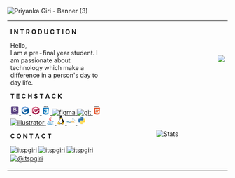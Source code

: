 ![Priyanka Giri - Banner (3)](https://user-images.githubusercontent.com/80326865/139132025-fb44e29f-de9e-4370-951d-21b7da62bca9.png)
<table border="0" align="center">
    <tr>
        <td align="center" width="324" rowspan="3" border="0">
            <p align="left"><b>I N T R O D U C T I O N</b></p>
                <p align="left">Hello,<br>I am a pre-final year student. I am passionate about technology which make a difference in
                    a person's day to day life. </p>
                <p align="left"><b>T E C H S T A C K</b></p>
                <p align="left"> <a href="https://getbootstrap.com" target="_blank"> <img
                            src="https://raw.githubusercontent.com/devicons/devicon/master/icons/bootstrap/bootstrap-plain-wordmark.svg"
                            alt="bootstrap" width="20" height="20" /> </a> <a href="https://www.cprogramming.com/"
                        target="_blank"> <img
                            src="https://raw.githubusercontent.com/devicons/devicon/master/icons/c/c-original.svg"
                            alt="c" width="20" height="20" /> </a> <a href="https://www.w3schools.com/cpp/"
                        target="_blank"> <img
                            src="https://raw.githubusercontent.com/devicons/devicon/master/icons/cplusplus/cplusplus-original.svg"
                            alt="cplusplus" width="20" height="20" /> </a> <a href="https://www.w3schools.com/css/"
                        target="_blank"> <img
                            src="https://raw.githubusercontent.com/devicons/devicon/master/icons/css3/css3-original-wordmark.svg"
                            alt="css3" width="20" height="20" /> </a> <a href="https://www.figma.com/" target="_blank">
                        <img src="https://www.vectorlogo.zone/logos/figma/figma-icon.svg" alt="figma" width="20"
                            height="20" /> </a> <a href="https://git-scm.com/" target="_blank"> <img
                            src="https://www.vectorlogo.zone/logos/git-scm/git-scm-icon.svg" alt="git" width="20"
                            height="20" /> </a> <a href="https://www.w3.org/html/" target="_blank"> <img
                            src="https://raw.githubusercontent.com/devicons/devicon/master/icons/html5/html5-original-wordmark.svg"
                            alt="html5" width="20" height="20" /> </a> <a
                        href="https://www.adobe.com/in/products/illustrator.html" target="_blank"> <img
                            src="https://www.vectorlogo.zone/logos/adobe_illustrator/adobe_illustrator-icon.svg"
                            alt="illustrator" width="20" height="20" /> </a> <a href="https://www.java.com"
                        target="_blank"> <img
                            src="https://raw.githubusercontent.com/devicons/devicon/master/icons/java/java-original.svg"
                            alt="java" width="20" height="20" /> </a> <a href="https://www.linux.org/" target="_blank">
                        <img src="https://raw.githubusercontent.com/devicons/devicon/master/icons/linux/linux-original.svg"
                            alt="linux" width="20" height="20" /> </a> <a href="https://www.mysql.com/" target="_blank">
                        <img src="https://raw.githubusercontent.com/devicons/devicon/master/icons/mysql/mysql-original-wordmark.svg"
                            alt="mysql" width="20" height="20" /> </a> <a href="https://www.python.org" target="_blank">
                        <img src="https://raw.githubusercontent.com/devicons/devicon/master/icons/python/python-original.svg"
                            alt="python" width="20" height="20" /> </a>
                <p align="left"><b>C O N T A C T</b></p>
                <p align="left">
<a href="https://twitter.com/itspgiri" target="blank"><img align="center" src="https://raw.githubusercontent.com/rahuldkjain/github-profile-readme-generator/master/src/images/icons/Social/twitter.svg" alt="itspgiri" height="20" width="20" /></a>
<a href="https://linkedin.com/in/itspgiri" target="blank"><img align="center" src="https://raw.githubusercontent.com/rahuldkjain/github-profile-readme-generator/master/src/images/icons/Social/linked-in-alt.svg" alt="itspgiri" height="20" width="20" /></a>
<a href="https://instagram.com/itspgiri" target="blank"><img align="center" src="https://raw.githubusercontent.com/rahuldkjain/github-profile-readme-generator/master/src/images/icons/Social/instagram.svg" alt="itspgiri" height="20" width="20" /></a>
<a href="https://medium.com/@itspgiri" target="blank"><img align="center" src="https://raw.githubusercontent.com/rahuldkjain/github-profile-readme-generator/master/src/images/icons/Social/medium.svg" alt="@itspgiri" height="20" width="20" /></a>
</p>        
        </td>
        <td align="right" width="440" border="0">
            <img src="https://user-images.githubusercontent.com/80326865/139128651-3cdc17d7-1f39-495c-988c-4674e2789438.png">   
    </tr>
    <tr>
    </tr>
    <tr>
        <td align="center" width="440" border="0">
            <img src="https://github-readme-stats.vercel.app/api/top-langs/?username=itspgiri&show_icons=true&hide_border=true&bg_color=161b22&icon_color=79c0ff&text_color=c9d1d9&title_color=79c0ff&layout=compact&card_width=440&langs_count=6"
                alt="Stats" width="440" />
        </td>
    </tr>
</table>
